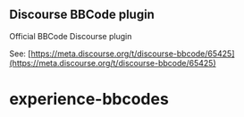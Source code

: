 ## Discourse BBCode plugin

Official BBCode Discourse plugin

See: [https://meta.discourse.org/t/discourse-bbcode/65425](https://meta.discourse.org/t/discourse-bbcode/65425)


# experience-bbcodes
